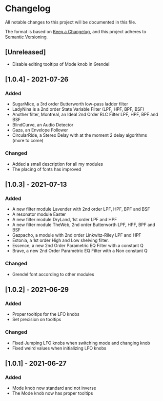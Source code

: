 # Changelog

All notable changes to this project will be documented in this file.

The format is based on [Keep a Changelog](https://keepachangelog.com/en/1.0.0/),
and this project adheres to [Semantic Versioning](https://semver.org/spec/v2.0.0.html).

## [Unreleased]
- Disable editing tooltips of Mode knob in Grendel

## [1.0.4] - 2021-07-26
### Added
- SugarMice, a 3rd order Butterworth low-pass ladder filter
- LadyNina is a 2nd order State Variable Filter (LPF, HPF, BPF, BSF)
- Another filter, Montreal, an Ideal 2nd Order RLC Filter LPF, HPF, BPF and BSF
- BlindCurve, an Audio Detector
- Gaza, an Envelope Follower
- CircularRide, a Stereo Delay with at the moment 2 delay algorithms (more to come)

### Changed
- Added a small description for all my modules
- The placing of fonts has improved

## [1.0.3] - 2021-07-13
### Added
- A new filter module Lavender with 2nd order LPF, HPF, BPF and BSF
- A resonator module Easter
- A new filter module DryLand, 1st order LPF and HPF
- A new filter module TheWeb, 2nd order Butterworth LPF, HPF, BPF and BSF
- Gazpacho, a module with 2nd order Linkwitz-Riley LPF and HPF
- Estonia, a 1st order High and Low shelving filter.
- Essence, a new 2nd Order Parametric EQ Filter with a constant Q
- Brave, a new 2nd Order Parametric EQ Filter with a Non constant Q

### Changed
- Grendel font according to other modules

## [1.0.2] - 2021-06-29
### Added
- Proper tooltips for the LFO knobs
- Set precision on tooltips

### Changed
- Fixed Jumping LFO knobs when switching mode and changing knob
- Fixed weird values when initializing LFO knobs

## [1.0.1] - 2021-06-27
### Added
- Mode knob now standard and not inverse
- The Mode knob now has proper tooltips